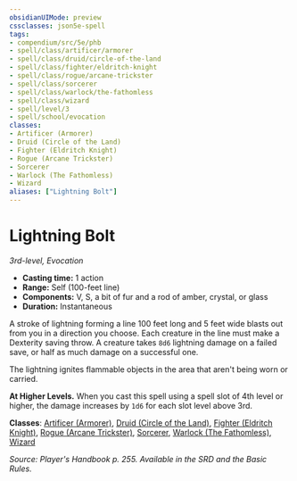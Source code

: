 ```yaml
---
obsidianUIMode: preview
cssclasses: json5e-spell
tags:
- compendium/src/5e/phb
- spell/class/artificer/armorer
- spell/class/druid/circle-of-the-land
- spell/class/fighter/eldritch-knight
- spell/class/rogue/arcane-trickster
- spell/class/sorcerer
- spell/class/warlock/the-fathomless
- spell/class/wizard
- spell/level/3
- spell/school/evocation
classes:
- Artificer (Armorer)
- Druid (Circle of the Land)
- Fighter (Eldritch Knight)
- Rogue (Arcane Trickster)
- Sorcerer
- Warlock (The Fathomless)
- Wizard
aliases: ["Lightning Bolt"]
---
```

# Lightning Bolt
*3rd-level, Evocation*  

- **Casting time:** 1 action
- **Range:** Self (100-feet line)
- **Components:** V, S, a bit of fur and a rod of amber, crystal, or glass
- **Duration:** Instantaneous

A stroke of lightning forming a line 100 feet long and 5 feet wide blasts out from you in a direction you choose. Each creature in the line must make a Dexterity saving throw. A creature takes `8d6` lightning damage on a failed save, or half as much damage on a successful one.

The lightning ignites flammable objects in the area that aren't being worn or carried.

**At Higher Levels.** When you cast this spell using a spell slot of 4th level or higher, the damage increases by `1d6` for each slot level above 3rd.

**Classes**: [Artificer (Armorer)](/3-Mechanics/CLI/classes/artificer-armorer-tce.md), [Druid (Circle of the Land)](/3-Mechanics/CLI/classes/druid-circle-of-the-land.md), [Fighter (Eldritch Knight)](/3-Mechanics/CLI/classes/fighter-eldritch-knight.md), [Rogue (Arcane Trickster)](/3-Mechanics/CLI/classes/rogue-arcane-trickster.md), [Sorcerer](/3-Mechanics/CLI/classes/sorcerer.md), [Warlock (The Fathomless)](/3-Mechanics/CLI/classes/warlock-the-fathomless-tce.md), [Wizard](/3-Mechanics/CLI/classes/wizard.md)

*Source: Player's Handbook p. 255. Available in the SRD and the Basic Rules.*